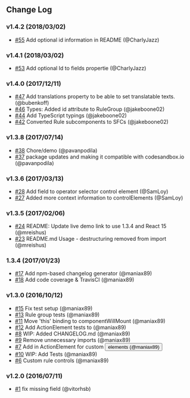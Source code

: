 ## Change Log

### v1.4.2 (2018/03/02)
- [#55](https://github.com/sapientglobalmarkets/react-querybuilder/pull/55) Add optional id information in README (@CharlyJazz)

### v1.4.1 (2018/03/02)
- [#53](https://github.com/sapientglobalmarkets/react-querybuilder/pull/53) Add optional Id to fields propertie (@CharlyJazz)

### v1.4.0 (2017/12/11)
- [#47](https://github.com/sapientglobalmarkets/react-querybuilder/pull/47) Add translations property to be able to set translatable texts. (@bubenkoff)
- [#46](https://github.com/sapientglobalmarkets/react-querybuilder/pull/46) Types: Added id attribute to RuleGroup (@jakeboone02)
- [#44](https://github.com/sapientglobalmarkets/react-querybuilder/pull/44) Add TypeScript typings (@jakeboone02)
- [#42](https://github.com/sapientglobalmarkets/react-querybuilder/pull/42) Converted Rule subcomponents to SFCs (@jakeboone02)

### v1.3.8 (2017/07/14)
- [#38](https://github.com/sapientglobalmarkets/react-querybuilder/pull/38) Chore/demo (@pavanpodila)
- [#37](https://github.com/sapientglobalmarkets/react-querybuilder/pull/37) package updates and making it compatible with codesandbox.io (@pavanpodila)

### v1.3.6 (2017/03/13)
- [#28](https://github.com/sapientglobalmarkets/react-querybuilder/pull/28) Add field to operator selector control element (@SamLoy)
- [#27](https://github.com/sapientglobalmarkets/react-querybuilder/pull/27) Added more context information to controlElements (@SamLoy)

### v1.3.5 (2017/02/06)
- [#24](https://github.com/sapientglobalmarkets/react-querybuilder/pull/24) README: Update live demo link to use 1.3.4 and React 15 (@mreishus)
- [#23](https://github.com/sapientglobalmarkets/react-querybuilder/pull/23) README.md Usage - destructuring removed from import (@mreishus)

### 1.3.4 (2017/01/23)
- [#17](https://github.com/sapientglobalmarkets/react-querybuilder/pull/17) Add npm-based changelog generator (@maniax89)
- [#18](https://github.com/sapientglobalmarkets/react-querybuilder/pull/18) Add code coverage & TravisCI (@maniax89)

### v1.3.0 (2016/10/12)
- [#15](https://github.com/sapientglobalmarkets/react-querybuilder/pull/15) Fix test setup (@maniax89)
- [#13](https://github.com/sapientglobalmarkets/react-querybuilder/pull/13) Rule group tests (@maniax89)
- [#11](https://github.com/sapientglobalmarkets/react-querybuilder/pull/11) Move 'this' binding to componentWillMount (@maniax89)
- [#12](https://github.com/sapientglobalmarkets/react-querybuilder/pull/12) Add ActionElement tests to <Rule /> (@maniax89)
- [#8](https://github.com/sapientglobalmarkets/react-querybuilder/pull/8) WIP: Added CHANGELOG.md (@maniax89)
- [#9](https://github.com/sapientglobalmarkets/react-querybuilder/pull/9) Remove unnecessary imports (@maniax89)
- [#7](https://github.com/sapientglobalmarkets/react-querybuilder/pull/7) Add in ActionElement for custom <button /> elements (@maniax89)
- [#10](https://github.com/sapientglobalmarkets/react-querybuilder/pull/10) WIP: Add <Rule /> Tests (@maniax89)
- [#6](https://github.com/sapientglobalmarkets/react-querybuilder/pull/6) Custom rule controls (@maniax89)

### v1.2.0 (2016/07/11)
- [#1](https://github.com/sapientglobalmarkets/react-querybuilder/pull/1) fix missing field (@vitorhsb)